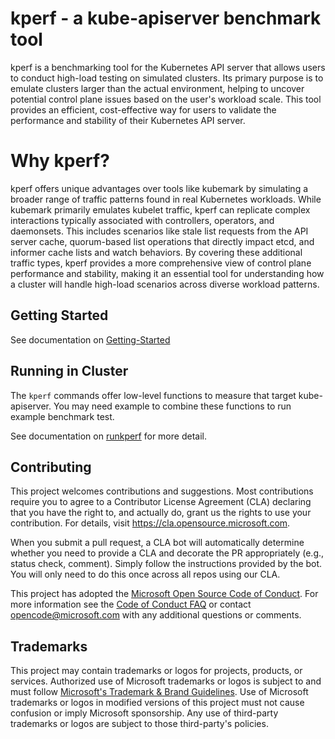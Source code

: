 # kperf - a kube-apiserver benchmark tool

kperf is a benchmarking tool for the Kubernetes API server that allows users to
conduct high-load testing on simulated clusters. Its primary purpose is to emulate
clusters larger than the actual environment, helping to uncover potential control
plane issues based on the user's workload scale. This tool provides an efficient,
cost-effective way for users to validate the performance and stability of their
Kubernetes API server.

# Why kperf?

kperf offers unique advantages over tools like kubemark by simulating a broader
range of traffic patterns found in real Kubernetes workloads. While kubemark
primarily emulates kubelet traffic, kperf can replicate complex interactions
typically associated with controllers, operators, and daemonsets. This includes
scenarios like stale list requests from the API server cache, quorum-based list
operations that directly impact etcd, and informer cache lists and watch behaviors.
By covering these additional traffic types, kperf provides a more comprehensive
view of control plane performance and stability, making it an essential tool for
understanding how a cluster will handle high-load scenarios across diverse workload patterns.

## Getting Started

See documentation on [Getting-Started](/docs/getting-started.md)

## Running in Cluster

The `kperf` commands offer low-level functions to measure that target kube-apiserver.
You may need example to combine these functions to run example benchmark test.

See documentation on [runkperf](/docs/runkperf.md) for more detail.

## Contributing

This project welcomes contributions and suggestions.  Most contributions require you to agree to a
Contributor License Agreement (CLA) declaring that you have the right to, and actually do, grant us
the rights to use your contribution. For details, visit https://cla.opensource.microsoft.com.

When you submit a pull request, a CLA bot will automatically determine whether you need to provide
a CLA and decorate the PR appropriately (e.g., status check, comment). Simply follow the instructions
provided by the bot. You will only need to do this once across all repos using our CLA.

This project has adopted the [Microsoft Open Source Code of Conduct](https://opensource.microsoft.com/codeofconduct/).
For more information see the [Code of Conduct FAQ](https://opensource.microsoft.com/codeofconduct/faq/) or
contact [opencode@microsoft.com](mailto:opencode@microsoft.com) with any additional questions or comments.

## Trademarks

This project may contain trademarks or logos for projects, products, or services. Authorized use of Microsoft
trademarks or logos is subject to and must follow
[Microsoft's Trademark & Brand Guidelines](https://www.microsoft.com/en-us/legal/intellectualproperty/trademarks/usage/general).
Use of Microsoft trademarks or logos in modified versions of this project must not cause confusion or imply Microsoft sponsorship.
Any use of third-party trademarks or logos are subject to those third-party's policies.
